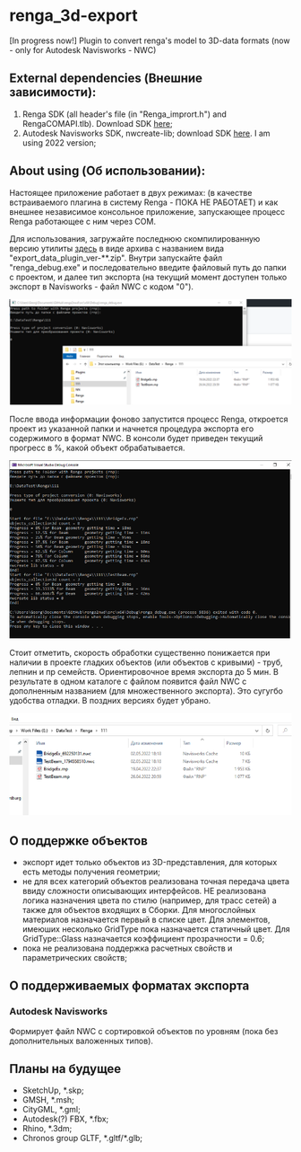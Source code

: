 # renga_3d-export
[In progress now!] Plugin to convert renga's model to 3D-data formats (now - only for Autodesk Navisworks - NWC)

## External dependencies (Внешние зависимости):
1. Renga SDK (all header's file (in "Renga_imprort.h") and RengaCOMAPI.tlb). Download SDK [here](https://rengabim.com/sdk/);
2. Autodesk Navisworks SDK, nwcreate-lib; download SDK [here](https://www.autodesk.com/developer-network/platform-technologies/navisworks). I am using 2022 version;

## About using (Об использовании):
Настоящее приложение работает в двух режимах: (в качестве встраиваемого плагина в систему Renga - ПОКА НЕ РАБОТАЕТ) и как внешнее независимое консольное приложение, запускающее процесс Renga  работающее с ним через COM.

Для использования, загружайте последнюю скомпилированную версию утилиты [здесь](https://github.com/GeorgGrebenyuk/renga_3d-export/releases) в виде архива с названием вида "export_data_plugin_ver-\*\*.zip". Внутри запускайте файл "renga_debug.exe" и последовательно введите файловый путь до папки с проектом, и далее тип экспорта (на текущий момент доступен только экспорт в Navisworks - файл NWC с кодом "0").

![screen_1](docs/screen_1.png)

После ввода информации фоново запустится процесс Renga, откроется проект из указанной папки и начнется процедура экспорта его содержимого в формат NWC. В консоли будет приведен текущий прогресс в %, какой объект обрабатывается.

![screen_1](docs/screen_2.png)

Стоит отметить, скорость обработки существенно понижается при наличии в проекте гладких объектов (или объектов с кривыми) - труб, лепнин и пр семейств. Ориентировочное время экспорта до 5 мин. В результате в одном каталоге с файлом появится файл NWC с дополненным названием (для множественного экспорта). Это сугугбо удобства отладки. В поздних версиях будет убрано.

![screen_3](docs/screen_3.png)

## О поддержке объектов
- экспорт идет только объектов из 3D-представления, для которых есть методы получения геометрии;
- не для всех категорий объектов реализована точная передача цвета ввиду сложности описывающих интерфейсов. НЕ реализована логика назначения цвета по стилю (например, для трасс сетей) а также для объектов входящих в Сборки. Для многослойных материалов назначается первый в списке цвет. Для элементов, имеюших несколько GridType пока назначается статичный цвет. Для GridType::Glass назначается коэффициент прозрачности = 0.6;
- пока не реализована поддержка расчетных свойств и параметрических свойств;

## О поддерживаемых форматах экспорта
### Autodesk Navisworks
Формирует файл NWC с сортировкой объектов по уровням (пока без дополнительных валоженных типов).

## Планы на будущее
- SketchUp, \*.skp;
- GMSH, \*.msh;
- CityGML, \*.gml;
- Autodesk(?) FBX, \*.fbx;
- Rhino, \*.3dm;
- Chronos group GLTF, \*.gltf/\*.glb;
